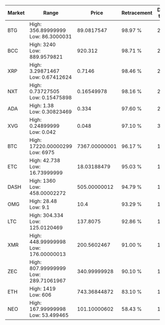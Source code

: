 | Market | Range | Price| Retracement | Doubles to 50% |
| --- | --- | --- | --- | --- |
| BTG | High: 356.89999999<br />Low: 86.3000031 | 89.0817547 | 98.97 % | 2.49 |
| BCC | High: 3240<br />Low: 889.9579821 | 920.312 | 98.71 % | 2.24 |
| XRP | High: 3.29871467<br />Low: 0.67412624 | 0.7146 | 98.46 % | 2.78 |
| NXT | High: 0.73727505<br />Low: 0.15475898 | 0.16549978 | 98.16 % | 2.69 |
| ADA | High: 1.38<br />Low: 0.30823469 | 0.334 | 97.60 % | 2.53 |
| XVG | High: 0.24899999<br />Low: 0.042 | 0.048 | 97.10 % | 3.03 |
| BTC | High: 17220.00000299<br />Low: 6975 | 7367.00000001 | 96.17 % | 1.64 |
| ETC | High: 42.738<br />Low: 16.73999999 | 18.03188479 | 95.03 % | 1.65 |
| DASH | High: 1360<br />Low: 458.00002272 | 505.00000012 | 94.79 % | 1.80 |
| OMG | High: 28.48<br />Low: 9.1 | 10.4 | 93.29 % | 1.81 |
| LTC | High: 304.334<br />Low: 125.0120469 | 137.8075 | 92.86 % | 1.56 |
| XMR | High: 448.99999998<br />Low: 176.00000013 | 200.5602467 | 91.00 % | 1.56 |
| ZEC | High: 807.99999999<br />Low: 289.71061967 | 340.99999928 | 90.10 % | 1.61 |
| ETH | High: 1419<br />Low: 606 | 743.36844872 | 83.10 % | 1.36 |
| NEO | High: 167.99999998<br />Low: 53.499465 | 101.10000602 | 58.43 % | 1.10 |
